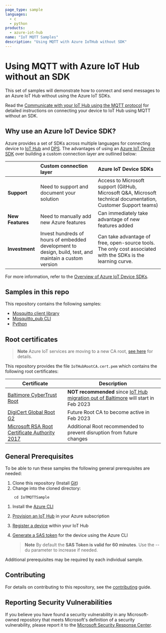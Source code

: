 ```yaml
---
page_type: sample
languages:
  - c
  - python
products:
  - azure-iot-hub
name: "IoT MQTT Samples"
description: "Using MQTT with Azure IoTHub without SDK"
---
```


# Using MQTT with Azure IoT Hub without an SDK

This set of samples will demonstrate how to connect and send messages to an Azure IoT Hub without using the Azure IoT SDKs.

Read the [Communicate with your IoT Hub using the MQTT protocol](https://docs.microsoft.com/azure/iot-hub/iot-hub-mqtt-support) for detailed instructions on connecting your device to IoT Hub using MQTT without an SDK.

## Why use an Azure IoT Device SDK?

Azure provides a set of SDKs across multiple languages for connecting device to [IoT Hub](https://docs.microsoft.com/azure/iot-hub/iot-concepts-and-iot-hub) and [DPS](https://docs.microsoft.com/azure/iot-dps). The advantages of using an [Azure IoT Device SDK](https://docs.microsoft.com/azure/iot-develop/about-iot-sdks) over building a custom connection layer are outlined below:

| | Custom connection layer | Azure IoT Device SDKs |
| :-- | :-- | :-- |
| **Support** | Need to support and document your solution | Access to Microsoft support (GitHub, Microsoft Q&A, Microsoft technical documentation, Customer Support teams) |
| **New Features** | Need to manually add new Azure features | Can immediately take advantage of new features added |
| **Investment** | Invest hundreds of hours of embedded development to design, build, test, and maintain a custom version | Can take advantage of free, open-source tools. The only cost associated with the SDKs is the learning curve. |

For more information, refer to the [Overview of Azure IoT Device SDKs](https://docs.microsoft.com/azure/iot-develop/about-iot-sdks).

## Samples in this repo

This repository contains the following samples:

* [Mosquitto client library](mosquitto)
* [Mosquitto_pub CLI](mosquitto_pub)
* [Python](python)

## Root certificates

> **Note**
> Azure IoT services are moving to a new CA root, [see here](http://aka.ms/iot-ca-updates) for details.

This repository provides the file `IoTHubRootCA.cert.pem` which contains the following root certificates:

| Certificate | Description |
|-|-|
| [Baltimore CyberTrust Root](https://www.digicert.com/kb/digicert-root-certificates.htm) | **NOT recommended** since [IoT Hub migration out of Baltimore](https://techcommunity.microsoft.com/t5/internet-of-things-blog/azure-iot-tls-critical-changes-are-almost-here-and-why-you/ba-p/2393169) will start in Feb 2023
| [DigiCert Global Root G2](https://www.digicert.com/kb/digicert-root-certificates.htm) | Future Root CA to become active in Feb 2023 |
|[Microsoft RSA Root Certificate Authority 2017](https://www.microsoft.com/pkiops/docs/repository.htm) | Additional Root recommended to prevent disruption from future changes  |

## General Prerequisites

To be able to run these samples the following general prerequisites are needed:

1. Clone this repository (Install [Git](https://git-scm.com/downloads))
1. Change into the cloned directory:

```
    cd IoTMQTTSample
```

1. Install the [Azure CLI](https://learn.microsoft.com/en-us/cli/azure/install-azure-cli)
1. [Provision an IoT Hub](https://learn.microsoft.com/en-us/azure/iot-hub/iot-hub-create-through-portal) in your Azure subscription
1. [Register a device](https://learn.microsoft.com/en-us/azure/iot-hub/iot-hub-create-through-portal#register-a-new-device-in-the-iot-hub) within your IoT Hub
1. [Generate a SAS token](https://learn.microsoft.com/cli/azure/iot/hub?view=azure-cli-latest#az-iot-hub-generate-sas-token) for the device using the Azure CLI

    > **Note**
    > By default the **SAS Token is valid for 60 minutes**. Use the --du parameter to increase if needed.

Additional prerequisites may be required by each individual sample.

## Contributing

For details on contributing to this repository, see the [contributing](CONTRIBUTING.md) guide.

## Reporting Security Vulnerabilities

If you believe you have found a security vulnerability in any Microsoft-owned repository that meets Microsoft's definition of a security vulnerability, please report it to the [Microsoft Security Response Center](SECURITY.md).
